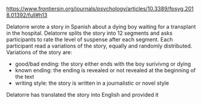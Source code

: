 https://www.frontiersin.org/journals/psychology/articles/10.3389/fpsyg.2018.01392/full#h13

Delatorre wrote a story in Spanish about a dying boy waiting for a transplant in the hospital. Delatorre splits the story into 12 segments and asks participants to rate the level of suspense after each segment. Each participant read a variations of the story, equally and randomly distributed. Variations of the story are:
- good/bad ending: the story either ends with the boy surivivng or dying
- known ending: the ending is revealed or not revealed at the beginning of the text
- writing style: the story is written in a journalistic or novel style

Delatorre has translated the story into English and provided it
